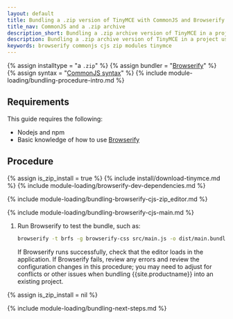 ```yaml
---
layout: default
title: Bundling a .zip version of TinyMCE with CommonJS and Browserify
title_nav: CommonJS and a .zip archive
description_short: Bundling a .zip archive version of TinyMCE in a project using CommonJS and Browserify
description: Bundling a .zip archive version of TinyMCE in a project using CommonJS and Browserify
keywords: browserify commonjs cjs zip modules tinymce
---
```


{% assign installtype = "a `.zip`" %}
{% assign bundler = "[Browserify](https://browserify.org/)" %}
{% assign syntax = "[CommonJS syntax](http://www.commonjs.org/specs/modules/1.0/)" %}
{% include module-loading/bundling-procedure-intro.md %}

## Requirements

This guide requires the following:

- Nodejs and npm
- Basic knowledge of how to use [Browserify](https://browserify.org/)

## Procedure

{% assign is_zip_install = true %}
{% include install/download-tinymce.md %}
{% include module-loading/browserify-dev-dependencies.md %}

{% include module-loading/bundling-browserify-cjs-zip_editor.md %}

{% include module-loading/bundling-browserify-cjs-main.md %}

1. Run Browserify to test the bundle, such as:

    ```sh
    browserify -t brfs -g browserify-css src/main.js -o dist/main.bundle.js
    ```

    If Browserify runs successfully, check that the editor loads in the application.
    If Browserify fails, review any errors and review the configuration changes in this procedure; you may need to adjust for conflicts or other issues when bundling {{site.productname}} into an existing project.

{% assign is_zip_install = nil %}

{% include module-loading/bundling-next-steps.md %}